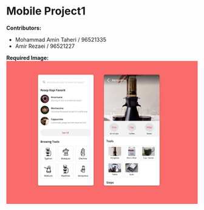# Mobile Project1

**Contributors:**
- Mohammad Amin Taheri / 96521335
- Amir Rezaei / 96521227  
  
  
**Required Image:**  
![Required Image](https://github.com/Hormozzan/Mobile_Project1/blob/master/Image.jpg?raw=true)
